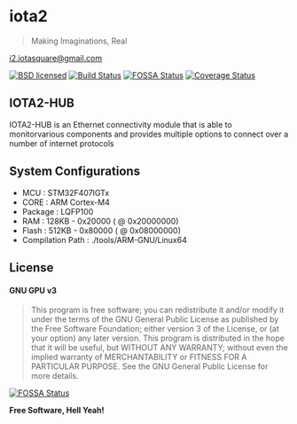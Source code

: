 # iota2

> Making Imaginations, Real

<i2.iotasquare@gmail.com>

[![BSD licensed](https://img.shields.io/badge/license-GPL3-blue.svg)](https://raw.githubusercontent.com/iota2/iota2-hub/develop/LICENSE)
[![Build Status](https://travis-ci.org/iota2/iota2-hub.svg?branch=develop)](https://travis-ci.org/iota2/iota2-hub)
[![FOSSA Status](https://app.fossa.io/api/projects/git%2Bgithub.com%2Fiota2%2Fiota2-hub.svg?type=shield)](https://app.fossa.io/projects/git%2Bgithub.com%2Fiota2%2Fiota2-hub?ref=badge_shield)
[![Coverage Status](https://coveralls.io/repos/github/iota2/iota2-hub/badge.svg?branch=develop)](https://coveralls.io/github/iota2/iota2-hub?branch=develop)

## IOTA2-HUB
IOTA2-HUB is an Ethernet connectivity module that is able to 
monitorvarious components and provides multiple options to 
connect over a number of internet protocols

## System Configurations
* MCU : STM32F407IGTx
* CORE : ARM Cortex-M4
* Package : LQFP100
* RAM : 128KB - 0x20000 ( @ 0x20000000)
* Flash : 512KB - 0x80000 ( @ 0x08000000)
* Compilation Path : ./tools/ARM-GNU/Linux64

## License
#### GNU GPU v3
> This program is free software; you can redistribute it and/or
 modify it under the terms of the GNU General Public License
 as published by the Free Software Foundation; either version 3
 of the License, or (at your option) any later version.
 This program is distributed in the hope that it will be useful,
 but WITHOUT ANY WARRANTY; without even the implied warranty of
 MERCHANTABILITY or FITNESS FOR A PARTICULAR PURPOSE.  See the
 GNU General Public License for more details.

[![FOSSA Status](https://app.fossa.io/api/projects/git%2Bgithub.com%2Fiota2%2Fiota2-hub.svg?type=large)](https://app.fossa.io/projects/git%2Bgithub.com%2Fiota2%2Fiota2-hub?ref=badge_large)

**Free Software, Hell Yeah!**

